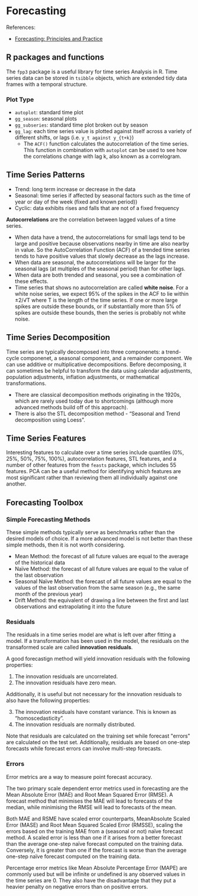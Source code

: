 # Forecasting

References:
- [Forecasting: Principles and Practice](https://otexts.com/fpp3/)

## R packages and functions

The `fpp3` package is a useful library for time series Analysis in R.
Time series data can be stored in `tsibble` objects, which are extended tidy data frames with a temporal structure.

### Plot Type

- `autoplot`: standard time plot
- `gg_season`: seasonal plots
- `gg_subseries`: standard time plot broken out by season
- `gg_lag`: each time series value is plotted against itself across a variety of different shifts, or lags (i.e. `y_t against y_{t+k}`)
  - The `ACF()` function calculates the autocorrelation of the time series.
    This function in combination with `autoplot` can be used to see how the correlations change with lag k, also known as a correlogram.

## Time Series Patterns

- Trend: long term increase or decrease in the data
- Seasonal: time series if affected by seasonal factors such as the time of year or day of the week (fixed and known period))
- Cyclic: data exhibits rises and falls that are not of a fixed frequency

**Autocorrelations** are the correlation between lagged values of a time series.

- When data have a trend, the autocorrelations for small lags tend to be large and positive because observations nearby in time are also nearby in value.
  So the AutoCorrelation Function (ACF) of a trended time series tends to have positive values that slowly decrease as the lags increase.
- When data are seasonal, the autocorrelations will be larger for the seasonal lags (at multiples of the seasonal period) than for other lags.
- When data are both trended and seasonal, you see a combination of these effects.
- Time series that shows no autocorrelation are called **white noise**.
  For a white noise series, we expect 95% of the spikes in the ACF to lie within ±2/√T where T is the length of the time series.
  If one or more large spikes are outside these bounds, or if substantially more than 5% of spikes are outside these bounds, then the series is probably not white noise.


## Time Series Decomposition

Time series are typically decomposed into three componenets: a trend-cycle componenet, a seasonal component, and a remainder component.
We can use additive or multiplicative decompositions.
Before decomposing, it can sometimes be helpful to transform the data using calendar adjustments, population adjustments, inflation adjustments, or mathematical transformations.

- There are classical decomposition methods originating in the 1920s, which are rarely used today due to shortcomings (although more advanced methods build off of this approach).
- There is also the STL decomposition method - “Seasonal and Trend decomposition using Loess”.


## Time Series Features

Interesting features to calculate over a time series include quantiles (0%, 25%, 50%, 75%, 100%), autocorrelation features, STL features, and a number of other features from the `feasts` package, which includes 55 features. PCA can be a useful method for identifying which features are most significant rather than reviewing them all individually against one another.


## Forecasting Toolbox

### Simple Forecasting Methods

These simple methods typically serve as benchmarks rather than the desired models of choice. If a more advanced model is not better than these simple methods, then it is not worth considering.

- Mean Method: the forecast of all future values are equal to the average of the historical data
- Naïve Method: the forecast of all future values are equal to the value of the last observation
- Seasonal Naïve Method: the forecast of all future values are equal to the values of the last observation from the same season (e.g., the same month of the previous year)
- Drift Method: the equivalent of drawing a line between the first and last observations and extrapolating it into the future


### Residuals

The residuals in a time series model are what is left over after fitting a model. If a transformation has been used in the model, the residuals on the transaformed scale are called **innovation residuals**.

A good forecastign method will yield innovation residuals with the following properties:

1. The innovation residuals are uncorrelated.
2. The innovation residuals have zero mean.

Additionally, it is useful but not necessary for the innovation residuals to also have the following properties:

3. The innovation residuals have constant variance. This is known as “homoscedasticity”.
4. The innovation residuals are normally distributed.

Note that residuals are calculated on the training set while forecast "errors" are calculated on the test set. Additionally, residuals are based on one-step forecasts while forecast errors can involve multi-step forecasts.

### Errors

Error metrics are a way to measure point forecast accuracy.

The two primary scale dependent error metrics used in forecasting are the Mean Absolute Error (MAE) and Root Mean Squared Error (RMSE). A forecast method that minimises the MAE will lead to forecasts of the median, while minimising the RMSE will lead to forecasts of the mean.

Both MAE and RSME have scaled error counterparts, MeanAbsolute Scaled Error (MASE) and Root Mean Squared Scaled Error (RMSSE), scaling the errors based on the training MAE from a (seasonal or not) naïve forecast method. A scaled error is less than one if it arises from a better forecast than the average one-step naïve forecast computed on the training data. Conversely, it is greater than one if the forecast is worse than the average one-step naïve forecast computed on the training data.

Percentage error metrics like Mean Absolute Percentage Error (MAPE) are commonly used but will be infinite or undefined is any observed values in the time series are 0. They also have the disadvantage that they put a heavier penalty on negative errors than on positive errors.

